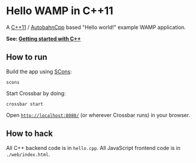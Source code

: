 # Hello WAMP in C++11

A [C++11](http://en.wikipedia.org/wiki/C%2B%2B11) / [AutobahnCpp](https://github.com/tavendo/AutobahnCpp) based "Hello world!" example WAMP application.

**See: [Getting started with C++](http://crossbar.io/docs/Getting-started-with-Cplusplus/)**

## How to run

Build the app using [SCons](http://scons.org/):

```shell
scons
```

Start Crossbar by doing:

```shell
crossbar start
```

Open [`http://localhost:8080/`](http://localhost:8080/) (or wherever Crossbar runs) in your browser.

## How to hack

All C++ backend code is in `hello.cpp`. All JavaScript frontend code is in `./web/index.html`.
